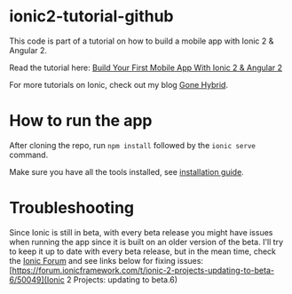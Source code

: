 # ionic2-tutorial-github
This code is part of a tutorial on how to build a mobile app with Ionic 2 & Angular 2.

Read the tutorial here: [Build Your First Mobile App With Ionic 2 & Angular 2](http://gonehybrid.com/build-your-first-mobile-app-with-ionic-2-angular-2-part-5/)

For more tutorials on Ionic, check out my blog [Gone Hybrid](http://gonehybrid.com).

# How to run the app
After cloning the repo, run `npm install` followed by the `ionic serve` command.

Make sure you have all the tools installed, see [installation guide](http://gonehybrid.com/build-your-first-mobile-app-with-ionic-2-angular-2-part-2/).

# Troubleshooting
Since Ionic is still in beta, with every beta release you might have issues when running the app since it is built on an older version of the beta. I'll try to keep it up to date with every beta release, but in the mean time, check the [Ionic Forum](https://forum.ionicframework.com) and see links below for fixing issues:
[https://forum.ionicframework.com/t/ionic-2-projects-updating-to-beta-6/50049](Ionic 2 Projects: updating to beta.6)
